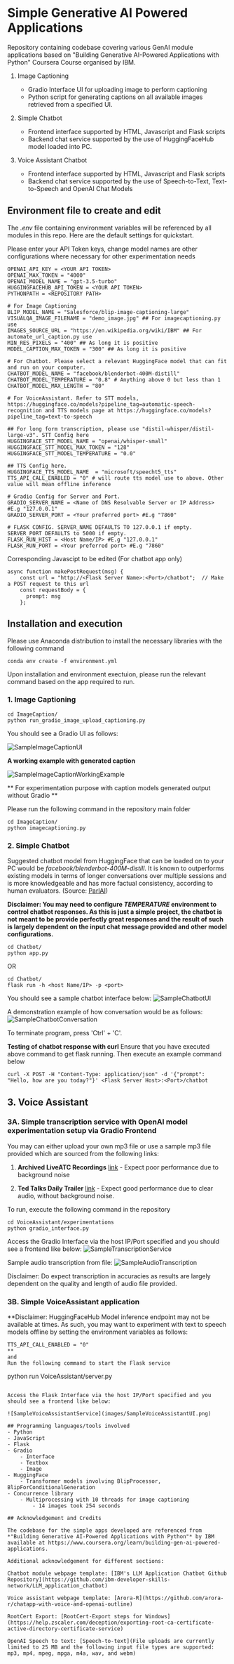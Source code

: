 # Simple Generative AI Powered Applications

Repository containing codebase covering various GenAI module applications based on "Building Generative AI-Powered Applications with Python" Coursera Course organised by IBM. 

1. Image Captioning
    - Gradio Interface UI for uploading image to perform captioning
    - Python script for generating captions on all available images retrieved from a specified UI.

2. Simple Chatbot
    - Frontend interface supported by HTML, Javascript and Flask scripts
    - Backend chat service supported by the use of HuggingFaceHub model loaded into PC.

3. Voice Assistant Chatbot
    - Frontend interface supported by HTML, Javascript and Flask scripts
    - Backend chat service supported by the use of Speech-to-Text, Text-to-Speech and OpenAI Chat Models

## Environment file to create and edit

The *.env* file containing environment variables will be referenced by all modules in this repo. Here are the default settings for quickstart.

Please enter your API Token keys, change model names are other configurations where necessary for other experimentation needs

```
OPENAI_API_KEY = <YOUR API TOKEN>
OPENAI_MAX_TOKEN = "4000"
OPENAI_MODEL_NAME = "gpt-3.5-turbo"
HUGGINGFACEHUB_API_TOKEN = <YOUR API TOKEN>
PYTHONPATH = <REPOSITORY PATH>

# For Image Captioning
BLIP_MODEL_NAME = "Salesforce/blip-image-captioning-large"
VISUALQA_IMAGE_FILENAME = "demo_image.jpg" ## For imagecaptioning.py use
IMAGES_SOURCE_URL = "https://en.wikipedia.org/wiki/IBM" ## For automate_url_caption.py use
MIN_RES_PIXELS = "400" ## As long it is positive
MODEL_CAPTION_MAX_TOKEN = "300" ## As long it is positive

# For Chatbot. Please select a relevant HuggingFace model that can fit and run on your computer.
CHATBOT_MODEL_NAME = "facebook/blenderbot-400M-distill"
CHATBOT_MODEL_TEMPERATURE = "0.8" # Anything above 0 but less than 1
CHATBOT_MODEL_MAX_LENGTH = "80"

# For VoiceAssistant. Refer to STT models, https://huggingface.co/models?pipeline_tag=automatic-speech-recognition and TTS models page at https://huggingface.co/models?pipeline_tag=text-to-speech

## For long form transcription, please use "distil-whisper/distil-large-v3". STT Config here
HUGGINGFACE_STT_MODEL_NAME = "openai/whisper-small"
HUGGINGFACE_STT_MODEL_MAX_TOKEN = "128"
HUGGINGFACE_STT_MODEL_TEMPERATURE = "0.0"

## TTS Config here.
HUGGINGFACE_TTS_MODEL_NAME  = "microsoft/speecht5_tts"
TTS_API_CALL_ENABLED = "0" # will route tts model use to above. Other value will mean offline inference

# Gradio Config for Server and Port.
GRADIO_SERVER_NAME = <Name of DNS Resolvable Server or IP Address> #E.g "127.0.0.1"
GRADIO_SERVER_PORT = <Your preferred port> #E.g "7860"

# FLASK CONFIG. SERVER_NAME DEFAULTS TO 127.0.0.1 if empty. SERVER_PORT DEFAULTS to 5000 if empty.
FLASK_RUN_HIST = <Host Name/IP> #E.g "127.0.0.1"
FLASK_RUN_PORT = <Your preferred port> #E.g "7860"
```

Corresponding Javascipt to be edited (For chatbot app only)

```
async function makePostRequest(msg) {
    const url = "http://<Flask Server Name>:<Port>/chatbot";  // Make a POST request to this url
    const requestBody = {
      prompt: msg
    };
```

## Installation and execution

Please use Anaconda distribution to install the necessary libraries with the following command

```
conda env create -f environment.yml
```

Upon installation and environment exectuion, please run the relevant command based on the app required to run.

### 1. Image Captioning

```
cd ImageCaption/
python run_gradio_image_upload_captioning.py
```

You should see a Gradio UI as follows:

![SampleImageCaptionUI](images/SampleImageCaptionUI.png)

**A working example with generated caption**

![SampleImageCaptionWorkingExample](images/SampleImageCaptionUI_working.png)

** For experimentation purpose with caption models generated output without Gradio **

Please run the following command in the repository main folder

```
cd ImageCaption/
python imagecaptioning.py
```

### 2. Simple Chatbot

Suggested chatbot model from HuggingFace that can be loaded on to your PC would be *facebook/blenderbot-400M-distill*. It is known to outperforms existing models in terms of longer conversations over multiple sessions and is more knowledgeable and has more factual consistency, according to human evaluators. (Source: [ParlAI](https://parl.ai/projects/blenderbot2/#:~:text=A%20chatbot%20with%20its%20own,consistency%2C%20according%20to%20human%20evaluators.))

**Disclaimer: You may need to configure *TEMPERATURE* environment to control chatbot responses. As this is just a simple project, the chatbot is not meant to be provide perfectly great responses and the result of such is largely dependent on the input chat message provided and other model configurations.**

```
cd Chatbot/
python app.py
```

OR
```
cd Chatbot/
flask run -h <host Name/IP> -p <port>
```

You should see a sample chatbot interface below:
![SampleChatbotUI](images/SampleChatbotUI.png)

A demonstration example of how conversation would be as follows:
![SampleChatbotConversation](images/SampleChatBotInteraction.png)

To terminate program, press 'Ctrl' + 'C'.

**Testing of chatbot response with curl**
Ensure that you have executed above command to get flask running. Then execute an example command below

```
curl -X POST -H "Content-Type: application/json" -d '{"prompt": "Hello, how are you today?"}' <Flask Server Host>:<Port>/chatbot
```
## 3. Voice Assistant


### 3A. Simple transcription service with OpenAI model experimentation setup via Gradio Frontend

You may can either upload your own mp3 file or use a sample mp3 file provided which are sourced from the following links:

1) **Archived LiveATC Recordings** [link](https://www.liveatc.net/recordings.php) - Expect poor performance due to background noise 

2) **Ted Talks Daily Trailer** [link](https://audiocollective.ted.com/#shows-1) - Expect good performance due to clear audio, without background noise.


To run, execute the following command in the repository

```
cd VoiceAssistant/experimentations
python gradio_interface.py
```

Access the Gradio Interface via the host IP/Port specified and you should see a frontend like below:
![SampleTranscriptionService](images/SampleGradioTranscriptionUI.png)

Sample audio transcription from file:
![SampleAudioTranscription](images/SampleAudioFileTranscription.png)

Disclaimer: Do expect transcription in accuracies as results are largely dependent on the quality and length of audio file provided.  

### 3B. Simple VoiceAssistant application

**Disclaimer: HuggingFaceHub Model inference endpoint may not be available at times. As such, you may want to experiment with text to speech models offline by setting the environment variables as follows:
```
TTS_API_CALL_ENABLED = "0"
**
and 
Run the following command to start the Flask service

```
python run VoiceAssistant/server.py
```

Access the Flask Interface via the host IP/Port specified and you should see a frontend like below:

![SampleVoiceAssistantService](images/SampleVoiceAssistantUI.png)

## Programming languages/tools involved
- Python
- JavaScript
- Flask
- Gradio
    - Interface
    - Textbox
    - Image
- HuggingFace
    - Transformer models involving BlipProcessor, BlipForConditionalGeneration
- Concurrence library
    - Multiprocessing with 10 threads for image captioning
        - 14 images took 254 seconds

## Acknowledgement and Credits

The codebase for the simple apps developed are referenced from *"Building Generative AI-Powered Applications with Python"* by IBM available at https://www.coursera.org/learn/building-gen-ai-powered-applications.

Additional acknowledgement for different sections:

Chatbot module webpage template: [IBM's LLM Application Chatbot Github Repository](https://github.com/ibm-developer-skills-network/LLM_application_chatbot)

Voice assistant webpage template: [Arora-R](https://github.com/arora-r/chatapp-with-voice-and-openai-outline)

RootCert Export: [RootCert-Export steps for Windows](https://help.zscaler.com/deception/exporting-root-ca-certificate-active-directory-certificate-service)

OpenAI Speech to text: [Speech-to-text](File uploads are currently limited to 25 MB and the following input file types are supported: mp3, mp4, mpeg, mpga, m4a, wav, and webm)